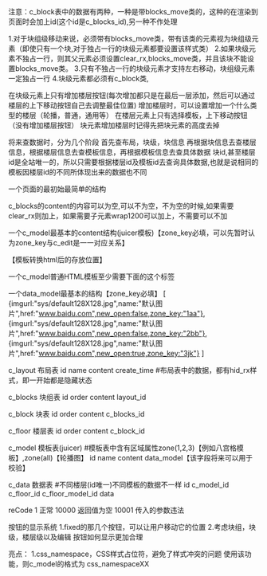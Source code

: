 
注意：c_block表中的数据有两种，一种是带blocks_move类的，这种的在渲染到页面时会加上id(这个id是c_blocks_id),另一种不作处理

1.对于块组级移动来说，必须带有blocks_move类，带有该类的元素视为块组级元素（即使只有一个块,对于独占一行的块级元素都要设置该样式类）
2.如果块级元素不独占一行，则其父元素必须设置clear_rx,blocks_move类，并且该块不能设置blocks_move类。
3.只有不独占一行的块级元素才支持左右移动，块组级元素一定独占一行
4.块级元素都必须有c_block类,


在块级元素上只有增加楼层按钮(每次增加都只是在最后一层添加，然后可以通过楼层的上下移动按钮自己去调整最佳位置)
增加楼层时，可以设置增加一个什么类型的楼层（轮播，普通，通用等）
在楼层元素上只有选择模板，上下移动按钮（没有增加楼层按钮）
块元素增加楼层时记得先把块元素的高度去掉


将来查数据时，分为几个阶段
首先查布局，块级，块信息
再根据块信息去查楼层信息，根据楼层信息去查模板信息，再根据模板信息去查具体数据
块id,甚至楼层id是全站唯一的，所以只需要根据楼层id及模板id去查询具体数据,也就是说相同的模板因楼层id的不同所体现出来的数据也不同

一个页面的最初始最简单的结构
<div id="back">
	<div id="content"></div>
	<div id="config"></div>
</div>

c_blocks的content的内容可以为空,可以不为空，不为空的时候,如果需要clear_rx则加上，如果需要子元素wrap1200可以加上，不需要可以不加
<div class="xx blocks_move">
	<div class="wrap1200"></div>
</div>


一个c_model最基本的content结构(juicer模板)【zone_key必填，可以先暂时认为zone_key与c_edit是一一对应关系】
<div class="c_model">
	<style>
		/* .aaa ul li{float: left;}
		.aaa ul li img{width: 200px;height: 170px;} */
	</style>
	<script class="tmpl" type="text/template">
		/*<ul class="clear_rx">
			{@each model_list as it}
				<li class="c_edit" zone_key="${it.zone_key}"><a href="${it.href}" {@if it.new_open}target="_blank"{@/if}><img src="${it.imgurl}" alt="${it.name}"></a></li>
			{@/each}
		</ul>*/
	</script>
	<div class="translated"></div>       【模板转换html后的存放位置】
</div>

一个c_model普通HTML模板至少需要下面的这个标签
<div class="c_model">
	
</div>


一个data_model最基本的结构【zone_key必填】
[
	{imgurl:"sys/default128X128.jpg",name:"默认图片",href:"www.baidu.com",new_open:false,zone_key:"1aa"},
	{imgurl:"sys/default128X128.jpg",name:"默认图片",href:"www.baidu.com",new_open:false,zone_key:"2bb"},
	{imgurl:"sys/default128X128.jpg",name:"默认图片",href:"www.baidu.com",new_open:true,zone_key:"3jk"}
]


c_layout	布局表
id		name		content		create_time
												#布局表中的数据，都有hid_rx样式，即一开始都是隐藏状态

c_blocks	块组表
id		order		content		layout_id		

c_block		块表
id		order		content		c_blocks_id

c_floor		楼层表
id		order		content		c_block_id

c_model		模板表(juicer) 						#模板表中含有区域属性zone(1,2,3)【例如八宫格模板】,zone(all)【轮播图】
id		name		content		data_model【该字段将来可以用于校验】

c_data		数据表								#不同楼层(id唯一)不同模板的数据不一样
id		c_model_id		c_floor_id		c_floor_model_id		data




reCode 
	1	正常
	10000	返回值为空
	10001	传入的参数违法



按钮的显示系统
1.fixed的那几个按钮，可以让用户移动它的位置
2.考虑块组，块级，楼层级以及编辑 按钮如何显示更加合理


亮点：
1.css_namespace，CSS样式占位符，避免了样式冲突的问题
		使用该功能，则c_model的格式为 css_namespaceXX
		<div class="c_model">
			<style>
				.css_namespaceliumeiling ul li{float: left;}
				.css_namespaceliumeiling ul li img{width: 140px;height: 110px;}
			</style>
			<script class="tmpl" type="text/template">
				<ul class="clear_rx">
					{@each model_list as it}
						<li class="c_edit" zone_key="${it.zone_key}"><a href="${it.href}" {@if it.new_open=="yes"}target="_blank"{@/if}><img src="${it.imgurl}" alt="${it.name}"></a></li>
					{@/each}
				</ul>
			</script>
			<div class="translated css_namespaceliumeiling"></div>
		</div>